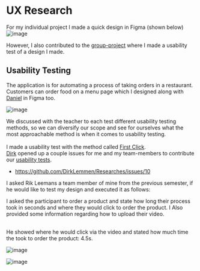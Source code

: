 # UX Research

For my individual project I made a quick design in Figma (shown below) <br>
![image](https://user-images.githubusercontent.com/48807736/147019315-d04888ed-698e-4d0c-a3d4-58e3342ad2d6.png)


However, I also contributed to the [group-project](https://github.com/FHICT-S-Owen/RestaurantSPA) where I made a usability test of a design I made.

## Usability Testing
The application is for automating a process of taking orders in a restaurant. Customers can order food on a menu page which I designed along with [Daniel](https://github.com/danielvaswani) in Figma too. <br>

![image](https://user-images.githubusercontent.com/48807736/147020176-0b87de1d-eb32-4c6e-8092-62aea05e70e5.png)

We discussed with the teacher to each test different usability testing methods, so we can diversify our scope and see for ourselves what the most approachable method is when it comes to usability testing. <br> <br>
I made a usability test with the method called [First Click](https://www.hotjar.com/usability-testing/methods/).  <br>
[Dirk](https://github.com/DirkLemmen/) opened up a couple issues for me and my team-members to contribute our [usability tests](https://github.com/DirkLemmen/Researches/issues/10). <br>

- https://github.com/DirkLemmen/Researches/issues/10

I asked Rik Leemans a team member of mine from the previous semester, if he would like to test my design and executed it as follows:

I asked the participant to order a product and state how long their process took in seconds and where they would click to order the product. I Also provided some information regarding how to upload their video.


<br> 
He showed where he would click via the video and stated how much time the took to order the product: 4.5s.

![image](https://user-images.githubusercontent.com/48807736/147021193-401df598-a6a9-4942-a9ec-f4e592130abf.png)

![image](https://user-images.githubusercontent.com/48807736/147021265-aae620f2-9a12-438a-9afd-72d8cc99cf08.png)

